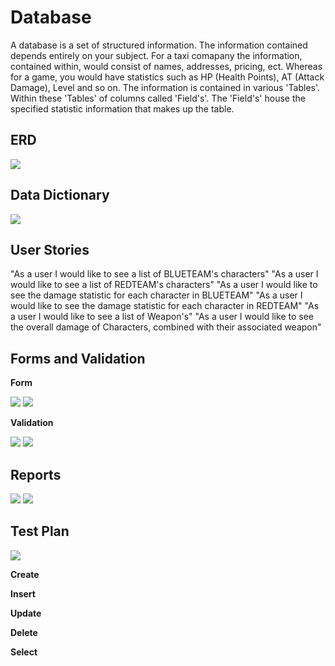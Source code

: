 # Database
A database is a set of structured information. The information contained depends entirely on your subject. For a taxi comapany the information, contained within, would consist of names, addresses, pricing, ect. Whereas for a game, you would have statistics such as HP (Health Points), AT (Attack Damage), Level and so on. The information is contained in various 'Tables'. Within these 'Tables' of columns called 'Field's'. The 'Field's' house the specified statistic information that makes up the table.    


## ERD


![](https://i.imgur.com/5vEVdFi.png)


## Data Dictionary


![](https://i.imgur.com/7kqx1X9.png)


## User Stories


"As a user I would like to see a list of BLUETEAM's characters"
"As a user I would like to see a list of REDTEAM's characters"
"As a user I would like to see the damage statistic for each character in BLUETEAM"
"As a user I would like to see the damage statistic for each character in REDTEAM"
"As a user I would like to see a list of Weapon's"
"As a user I would like to see the overall damage of Characters, combined with their associated weapon"


## Forms and Validation


**Form**


![](https://i.imgur.com/oDx8F0f.png)
![](https://i.imgur.com/2zYLgBf.png)


**Validation** 


![](https://i.imgur.com/Zs2PO62.png)
![](https://i.imgur.com/azOmQ8s.png)


## Reports


![](https://i.imgur.com/Eqcv2Dd.png)
![](https://i.imgur.com/UjIEg8B.png)


## Test Plan


![](https://i.imgur.com/kiTTOht.png)


**Create**


**Insert**


**Update**


**Delete**


**Select**
